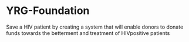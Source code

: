 # YRG-Foundation
Save a HIV patient by creating a system that will enable donors to donate funds towards the betterment and treatment of HIVpositive patients
